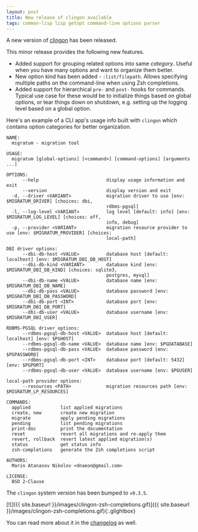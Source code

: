 ```yaml
---
layout: post
title: New release of clingon available
tags: common-lisp lisp getopt command-line options parser
---
```

A new version of [clingon](https://github.com/dnaeon/clingon) has been
released.

This minor release provides the following new features.

* Added support for grouping related options into same
  _category_. Useful when you have many options and want to organize
  them better.
* New option kind has been added - `:list/filepath`. Allows specifying
  multiple paths on the command-line when using Zsh completions.
* Added support for hierarchical `pre-` and `post-` hooks for
  commands. Typical use case for these would be to initialize things
  based on global options, or tear things down on shutdown,
  e.g. setting up the logging level based on a global option.

Here's an example of a CLI app's usage info built with `clingon` which
contains option categories for better organization.

``` shell
NAME:
  migratum - migration tool

USAGE:
  migratum [global-options] [<command>] [command-options] [arguments ...]

OPTIONS:
      --help                         display usage information and exit
      --version                      display version and exit
  -d, --driver <VARIANT>             migration driver to use [env: $MIGRATUM_DRIVER] [choices: dbi,
                                     rdbms-pgsql]
  -l, --log-level <VARIANT>          log level [default: info] [env: $MIGRATUM_LOG_LEVEL] [choices: off,
                                     info, debug]
  -p, --provider <VARIANT>           migration resource provider to use [env: $MIGRATUM_PROVIDER] [choices:
                                     local-path]

DBI driver options:
      --dbi-db-host <VALUE>          database host [default: localhost] [env: $MIGRATUM_DBI_DB_HOST]
      --dbi-db-kind <VARIANT>        database kind [env: $MIGRATUM_DBI_DB_KIND] [choices: sqlite3,
                                     postgres, mysql]
      --dbi-db-name <VALUE>          database name [env: $MIGRATUM_DBI_DB_NAME]
      --dbi-db-pass <VALUE>          database password [env: $MIGRATUM_DBI_DB_PASSWORD]
      --dbi-db-port <INT>            database port [env: $MIGRATUM_DBI_DB_PORT]
      --dbi-db-user <VALUE>          database username [env: $MIGRATUM_DBI_USER]

RDBMS-PGSQL driver options:
      --rdbms-pgsql-db-host <VALUE>  database host [default: localhost] [env: $PGHOST]
      --rdbms-pgsql-db-name <VALUE>  database name [env: $PGDATABASE]
      --rdbms-pgsql-db-pass <VALUE>  database password [env: $PGPASSWORD]
      --rdbms-pgsql-db-port <INT>    database port [default: 5432] [env: $PGPORT]
      --rdbms-pgsql-db-user <VALUE>  database username [env: $PGUSER]

local-path provider options:
      --resources <PATH>             migration resources path [env: $MIGRATUM_LP_RESOURCES]

COMMANDS:
  applied           list applied migrations
  create, new       create new migration
  migrate           apply pending migrations
  pending           list pending migrations
  print-doc         print the documentation
  reset             revert all migrations and re-apply them
  revert, rollback  revert latest applied migration(s)
  status            get status info
  zsh-completions   generate the Zsh completions script

AUTHORS:
  Marin Atanasov Nikolov <dnaeon@gmail.com>

LICENSE:
  BSD 2-Clause
```

The `clingon` system version has been bumped to `v0.3.5`.

[![]({{ site.baseurl }}/images/clingon-zsh-completions.gif)]({{ site.baseurl }}/images/clingon-zsh-completions.gif){:.glightbox}

You can read more about it in the
[changelog](https://github.com/dnaeon/clingon/blob/master/CHANGELOG.org)
as well.
